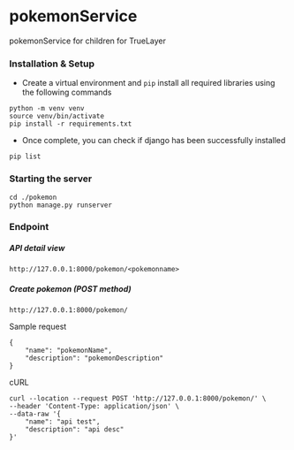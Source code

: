 # pokemonService
pokemonService for children for TrueLayer


### Installation & Setup
- Create a virtual environment and `pip` install all required libraries using the following commands

```
python -m venv venv
source venv/bin/activate
pip install -r requirements.txt
```

- Once complete, you can check if django has been successfully installed
```
pip list
```


### Starting the server

```
cd ./pokemon
python manage.py runserver
```

### Endpoint

##### API detail view

```
http://127.0.0.1:8000/pokemon/<pokemonname>
```

##### Create pokemon (POST method)

```
http://127.0.0.1:8000/pokemon/
```

Sample request

```
{
    "name": "pokemonName",
    "description": "pokemonDescription"
}
```

cURL

```
curl --location --request POST 'http://127.0.0.1:8000/pokemon/' \
--header 'Content-Type: application/json' \
--data-raw '{
	"name": "api test",
	"description": "api desc"
}'
```